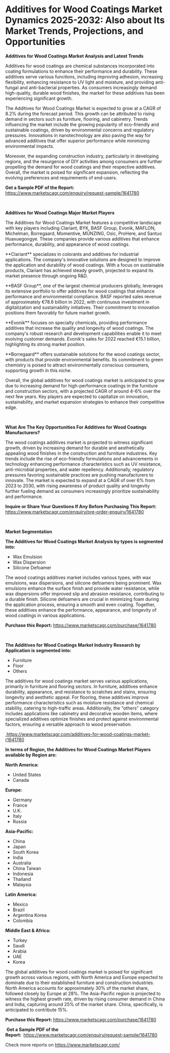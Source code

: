 <p><h1>Additives for Wood Coatings Market Dynamics 2025-2032: Also about Its Market Trends, Projections, and Opportunities</h1></p><p><strong>Additives for Wood Coatings Market Analysis and Latest Trends</strong></p>
<p><p>Additives for wood coatings are chemical substances incorporated into coating formulations to enhance their performance and durability. These additives serve various functions, including improving adhesion, increasing flexibility, enhancing resistance to UV light and moisture, and providing anti-fungal and anti-bacterial properties. As consumers increasingly demand high-quality, durable wood finishes, the market for these additives has been experiencing significant growth.</p><p>The Additives for Wood Coatings Market is expected to grow at a CAGR of 8.2% during the forecast period. This growth can be attributed to rising demand in sectors such as furniture, flooring, and cabinetry. Trends influencing the market include the growing popularity of eco-friendly and sustainable coatings, driven by environmental concerns and regulatory pressures. Innovations in nanotechnology are also paving the way for advanced additives that offer superior performance while minimizing environmental impacts.</p><p>Moreover, the expanding construction industry, particularly in developing regions, and the resurgence of DIY activities among consumers are further propelling the demand for wood coatings and their respective additives. Overall, the market is poised for significant expansion, reflecting the evolving preferences and requirements of end-users.</p></p>
<p><strong>Get a Sample PDF of the Report:&nbsp;</strong> <a href="https://www.marketscagr.com/enquiry/request-sample/1641780?utm_campaign=3541&utm_medium=2&utm_source=Github&utm_content=ia&utm_term=02042025&utm_id=additives-for-wood-coatings">https://www.marketscagr.com/enquiry/request-sample/1641780</a></p>
<p>&nbsp;</p>
<p><strong>Additives for Wood Coatings Major Market Players</strong></p>
<p><p>The Additives for Wood Coatings Market features a competitive landscape with key players including Clariant, BYK, BASF Group, Evonik, MAFLON, Michelman, Borregaard, Momentive, MÜNZING, Osic, ProHere, and Santuo Huaxuegongye. These companies provide various additives that enhance performance, durability, and appearance of wood coatings.</p><p>**Clariant** specializes in colorants and additives for industrial applications. The company's innovative solutions are designed to improve the application and durability of wood coatings. With a focus on sustainable products, Clariant has achieved steady growth, projected to expand its market presence through ongoing R&D.</p><p>**BASF Group**, one of the largest chemical producers globally, leverages its extensive portfolio to offer additives for wood coatings that enhance performance and environmental compliance. BASF reported sales revenue of approximately €78.6 billion in 2022, with continuous investment in digitalization and sustainability initiatives. Their commitment to innovation positions them favorably for future market growth.</p><p>**Evonik** focuses on specialty chemicals, providing performance additives that increase the quality and longevity of wood coatings. The company's robust research and development capabilities enable it to meet evolving customer demands. Evonik's sales for 2022 reached €15.1 billion, highlighting its strong market position.</p><p>**Borregaard** offers sustainable solutions for the wood coatings sector, with products that provide environmental benefits. Its commitment to green chemistry is poised to attract environmentally conscious consumers, supporting growth in this niche.</p><p>Overall, the global additives for wood coatings market is anticipated to grow due to increasing demand for high-performance coatings in the furniture and construction sectors, with a projected CAGR of around 4-6% over the next few years. Key players are expected to capitalize on innovation, sustainability, and market expansion strategies to enhance their competitive edge.</p></p>
<p>&nbsp;</p>
<p><strong>What Are The Key Opportunities For Additives for Wood Coatings Manufacturers?</strong></p>
<p><p>The wood coatings additives market is projected to witness significant growth, driven by increasing demand for durable and aesthetically appealing wood finishes in the construction and furniture industries. Key trends include the rise of eco-friendly formulations and advancements in technology enhancing performance characteristics such as UV resistance, anti-microbial properties, and water repellency. Additionally, regulatory pressures favoring sustainable practices are pushing manufacturers to innovate. The market is expected to expand at a CAGR of over 6% from 2023 to 2030, with rising awareness of product quality and longevity further fueling demand as consumers increasingly prioritize sustainability and performance.</p></p>
<p><strong>Inquire or Share Your Questions If Any Before Purchasing This Report:</strong> <a href="https://www.marketscagr.com/enquiry/pre-order-enquiry/1641780?utm_campaign=3541&utm_medium=2&utm_source=Github&utm_content=ia&utm_term=02042025&utm_id=additives-for-wood-coatings">https://www.marketscagr.com/enquiry/pre-order-enquiry/1641780</a></p>
<p>&nbsp;</p>
<p><strong>Market Segmentation</strong></p>
<p><strong>The Additives for Wood Coatings Market Analysis by types is segmented into:</strong></p>
<p><ul><li>Wax Emulsion</li><li>Wax Dispersion</li><li>Silicone Defoamer</li></ul></p>
<p><p>The wood coatings additives market includes various types, with wax emulsions, wax dispersions, and silicone defoamers being prominent. Wax emulsions enhance the surface finish and provide water resistance, while wax dispersions offer improved slip and abrasion resistance, contributing to a durable finish. Silicone defoamers are crucial in minimizing foam during the application process, ensuring a smooth and even coating. Together, these additives enhance the performance, appearance, and longevity of wood coatings in various applications.</p></p>
<p><strong>Purchase this Report:&nbsp;</strong><a href="https://www.marketscagr.com/purchase/1641780?utm_campaign=3541&utm_medium=2&utm_source=Github&utm_content=ia&utm_term=02042025&utm_id=additives-for-wood-coatings">https://www.marketscagr.com/purchase/1641780</a></p>
<p>&nbsp;</p>
<p><strong>The Additives for Wood Coatings Market Industry Research by Application is segmented into:</strong></p>
<p><ul><li>Furniture</li><li>Floor</li><li>Others</li></ul></p>
<p><p>The additives for wood coatings market serves various applications, primarily in furniture and flooring sectors. In furniture, additives enhance durability, appearance, and resistance to scratches and stains, ensuring longevity and aesthetic appeal. For flooring, these additives improve performance characteristics such as moisture resistance and chemical stability, catering to high-traffic areas. Additionally, the "others" category includes applications like cabinetry and decorative wooden items, where specialized additives optimize finishes and protect against environmental factors, ensuring a versatile approach to wood preservation.</p></p>
<p><a href="https://www.marketscagr.com/additives-for-wood-coatings-market-r1641780?utm_campaign=3541&utm_medium=2&utm_source=Github&utm_content=ia&utm_term=02042025&utm_id=additives-for-wood-coatings">&nbsp;https://www.marketscagr.com/additives-for-wood-coatings-market-r1641780</a></p>
<p><strong>In terms of Region, the Additives for Wood Coatings Market Players available by Region are:</strong></p>
<p>
    <p> <strong> North America: </strong>
        <ul>
            <li>United States</li>
            <li>Canada</li>
        </ul>
        </p> 
    <p> <strong> Europe: </strong>
        <ul>
            <li>Germany</li>
            <li>France</li>
            <li>U.K.</li>
            <li>Italy</li>
            <li>Russia</li>
        </ul>
        </p> 
    <p> <strong> Asia-Pacific: </strong>
        <ul>
            <li>China</li>
            <li>Japan</li>
            <li>South Korea</li>
            <li>India</li>
            <li>Australia</li>
            <li>China Taiwan</li>
            <li>Indonesia</li>
            <li>Thailand</li>
            <li>Malaysia</li>
        </ul>
        </p> 
    <p> <strong> Latin America: </strong>
        <ul>
            <li>Mexico</li>
            <li>Brazil</li>
            <li>Argentina Korea</li>
            <li>Colombia</li>
        </ul>
        </p> 
    <p> <strong> Middle East & Africa: </strong>
        <ul>
            <li>Turkey</li>
            <li>Saudi</li>
            <li>Arabia</li>
            <li>UAE</li>
            <li>Korea</li>
        </ul>
    </p>
    </p>
<p><p>The global additives for wood coatings market is poised for significant growth across various regions, with North America and Europe expected to dominate due to their established furniture and construction industries. North America accounts for approximately 30% of the market share, followed closely by Europe at 28%. The Asia-Pacific region is projected to witness the highest growth rate, driven by rising consumer demand in China and India, capturing around 25% of the market share. China, specifically, is anticipated to contribute 15%.</p></p>
<p><strong>Purchase this Report: </strong><a href="https://www.marketscagr.com/purchase/1641780?utm_campaign=3541&utm_medium=2&utm_source=Github&utm_content=ia&utm_term=02042025&utm_id=additives-for-wood-coatings">https://www.marketscagr.com/purchase/1641780</a></p>
<p>&nbsp;<strong>Get a Sample PDF of the Report:&nbsp;&nbsp;</strong><a href="https://www.marketscagr.com/enquiry/request-sample/1641780?utm_campaign=3541&utm_medium=2&utm_source=Github&utm_content=ia&utm_term=02042025&utm_id=additives-for-wood-coatings">https://www.marketscagr.com/enquiry/request-sample/1641780</a></p>
<p><strong></strong></p>
<p>Check more reports on <a href="https://www.marketscagr.com/?utm_campaign=3541&utm_medium=2&utm_source=Github&utm_content=ia&utm_term=02042025&utm_id=additives-for-wood-coatings">https://www.marketscagr.com/</a></p>